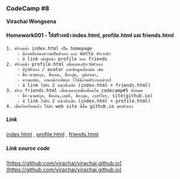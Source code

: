 ### CodeCamp #8
__Virachai Wongsena__

#### Homework001 - ให้สร้างหน้า index.html,  profile.html และ friends.html
	1. สร้างหน้า index.html เป็น homepage 
		- มีภาพที่แสดงความเป็นตัวเอง และ motto ประจำตัว
		- มี link เข้าสู่หน้า profile และ friends
	2. สร้างหน้า profile.html เพื่อแสดงประวัติตัวเอง
		- มีรูปตัวเอง / avatar และข้อมูลเบื้องต้น เช่น
		- ชื่อ-นามสกุล, ชื่อเล่น, ชื่อกลุ่ม, ภูมิลำเนา, 
		- ความถนัด, งานอดิเรกที่ชอบ (ให้มีภาพประกอบด้วย)
		- มี link ไปยัง 2 หน้าที่เหลือ (index.html + friends.html)
	3. สร้าง friends.html เพื่อแสดงรายชื่อเพื่อนใน codecamp#5 ทั้งหมด
		- ชื่อ-นามสกุล, ชื่อเล่น,เลขที่, ชื่อกลุ่ม, เบอร์โทร, site(github.io) 
		- มี link ไปยัง 2 หน้าที่เหลือ (index.html + profile.html)
	4. เมื่อเรียบร้อยแล้ว ให้ส่ง web site นี้ขึ้น github.io ของตัวเอง

##### Link
[index.html](https://virachai.github.io/index.html) , [profile.html](https://virachai.github.io/profile.html) , [friends.html](https://virachai.github.io/friends.html)

##### Link source code
[https://github.com/virachai/virachai.github.io](https://github.com/virachai/virachai.github.io)